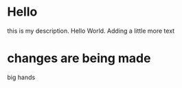 # Hello 

this is my description. Hello World.
Adding a little more text

# changes are being made
 
big hands
